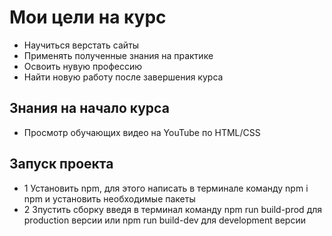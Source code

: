 # Мои цели на курс
- Научиться верстать сайты 
- Применять полученные знания на практике
- Освоить нувую профессию
- Найти новую работу после завершения курса

## Знания на начало курса
- Просмотр обучающих видео на YouTube по HTML/CSS

## Запуск проекта
- 1 Установить npm, для этого написать в терминале команду npm i npm и установить необходимые пакеты
- 2  Зпустить сборку введя в терминал команду npm run build-prod для production версии или npm run build-dev для development версии